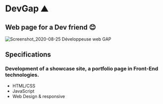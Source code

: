 # DevGap ⛰️
## Web page for a Dev friend 😊
![Screenshot_2020-08-25 Développeuse web GAP](https://user-images.githubusercontent.com/55487019/91229714-9acd2600-e72a-11ea-8132-312c38df925d.png)

## Specifications
### Development of a showcase site, a portfolio page in Front-End technologies.
* HTML/CSS
* JavaScript
* Web Design & responsive

